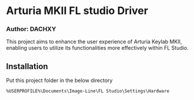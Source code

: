 # Arturia MKII FL studio Driver
### Author: DACHXY
This project aims to enhance the user experience of Arturia Keylab MKII, enabling users to utilize its functionalities more effectively within FL Studio.

## Installation
Put this project folder in the below directory
```
%USERPROFILE%\Documents\Image-Line\FL Studio\Settings\Hardware
```
